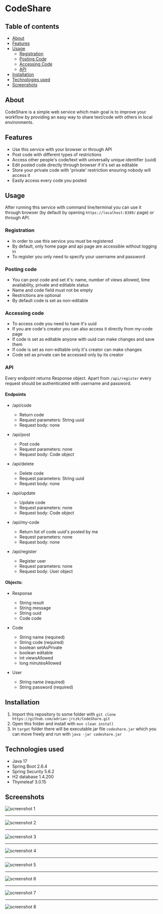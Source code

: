 # CodeShare

## Table of contents
- [About](#about)
- [Features](#features)
- [Usage](#usage)
  - [Registration](#registration)
  - [Posting Code](#posting-code)
  - [Accessing Code](#accessing-code)
  - [API](#api)
- [Installation](#installation)
- [Technologies used](#technologies-used)
- [Screenshots](#screenshots)


## About

CodeShare is a simple web service which main goal is to improve your workflow by providing an easy way to share text/code with others in local environments.

## Features

- Use this service with your browser or through API
- Post code with different types of restrictions
- Access other people's code/text with universally unique identifier (uuid)
- Edit posted code directly through browser if it's set as editable
- Store your private code with 'private' restriction ensuring nobody will access it 
- Easily access every code you posted

## Usage

After running this service with command line/terminal you can use it through browser (by default by opening `https://localhost:8389/` page) or through API.

### Registration

- In order to use this service you must be registered
- By default, only home page and api page are accessible without logging in
- To register you only need to specify your username and password

### Posting code

- You can post code and set it's: name, number of views allowed, time availability, private and editable status
- Name and code field must not be empty
- Restrictions are optional
- By default code is set as non-editable

### Accessing code

- To access code you need to have it's uuid
- If you are code's creator you can also access it directly from my-code page
- If code is set as editable anyone with uuid can make changes and save them
- If code is set as non-editable only it's creator can make changes
- Code set as private can be accessed only by its creator


### API

Every endpoint returns Response object. Apart from `/api/register` every request should be authenticated with username and password.

#### Endpoints

- /api/code
	* Return code
	* Request parameters: String uuid
	* Request body: none

- /api/post
	* Post code
	* Request parameters: none
	* Request body: Code object

- /api/delete
	* Delete code
	* Request parameters: String uuid
	* Request body: none

- /api/update
	* Update code
	* Request parameters: none
	* Request body: Code object

- /api/my-code
	* Return list of code uuid's posted by me
	* Request parameters: none
	* Request body: none

- /api/register
	* Register user
	* Request parameters: none
	* Request body: User object

#### Objects:

- Response
	* String result
	* String message
	* String uuid
	* Code code

- Code
	* String name (required)
	* String code (required)
	* boolean setAsPrivate
	* boolean editable
	* int viewsAllowed
	* long minutesAllowed

- User
	* String name (required)
	* String password (required)


## Installation

1. Import this repository to some folder with `git clone https://github.com/adrian-jrczk/CodeShare.git`
2. Open this folder and install with `mvn clean install`
3. In `target` folder there will be executable jar file `codeshare.jar` which you can move freely and run with `java -jar codeshare.jar`

## Technologies used

- Java 17
- Spring Boot 2.6.4
- Spring Security 5.6.2
- H2 database 1.4.200
- Thymeleaf 3.0.15

## Screenshots

![screenshot 1](images/screenshot01.png?raw=true "Using service with browser 1")
***
![screenshot 2](images/screenshot02.png?raw=true "Using service with browser 2")
***
![screenshot 3](images/screenshot03.png?raw=true "Using service with browser 3")
***
![screenshot 4](images/screenshot04.png?raw=true "Using service with browser 4")
***
![screenshot 5](images/screenshot05.png?raw=true "Using service with browser 5")
***
![screenshot 6](images/screenshot06.png?raw=true "Using service with browser 6")
***
![screenshot 7](images/screenshot07.png?raw=true "Using service with browser 7")
***
![screenshot 8](images/screenshot08.png?raw=true "Using service with browser 8")

